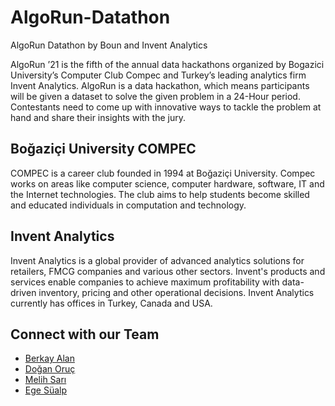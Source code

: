 # AlgoRun-Datathon

AlgoRun Datathon by Boun and Invent Analytics


AlgoRun ’21 is the fifth of the annual data hackathons organized by Bogazici University’s Computer Club Compec and Turkey’s leading analytics firm Invent Analytics. AlgoRun is a data hackathon, which means participants will be given a dataset to solve the given problem in a 24-Hour period.  Contestants need to come up with innovative ways to tackle the problem at hand and share their insights with the jury.  

## Boğaziçi University COMPEC

COMPEC is a career club founded in 1994 at Boğaziçi University.  Compec works on areas like computer science, computer hardware, software, IT and the Internet technologies. The club aims to help students become skilled and educated individuals in computation and technology.

## Invent Analytics


Invent Analytics is a global provider of advanced analytics solutions for retailers, FMCG companies and various other sectors. Invent's products and services enable companies to achieve maximum profitability with data-driven inventory, pricing and other operational decisions. Invent Analytics currently has offices in Turkey, Canada and USA.


## Connect with our Team

- [Berkay Alan](https://www.linkedin.com/in/berkayalan/)
- [Doğan Oruç](https://www.linkedin.com/in/doganoruc/)
- [Melih Sarı](https://www.linkedin.com/in/melihsarii/)
- [Ege Süalp](https://www.linkedin.com/in/egesualp/)

